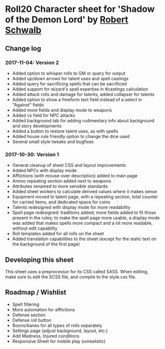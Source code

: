 # Roll20 Character sheet for 'Shadow of the Demon Lord' by [Robert Schwalb](http://schwalbentertainment.com)

## Change log
### 2017-11-04: Version 2
* Added option to whisper rolls to GM or query for output
* Added up/down arrows for talent uses and spell castings
* Added query for sacrificing spells that can be sacrificed
* Added support for wizard's spell expertise in #castings calculation
* Added attack rolls and damage for talents; added collapser for talents
* Added option to show a freeform text field instead of a select in "Against" fields
* Added more fields and display mode to weapons
* Added vs field for NPC attacks
* Added background tab for adding rudimentary info about background and story developments
* Added a button to restore talent uses, as with spells
* Added house rule friendly option to change the dice used
* Several small style tweaks and bugfixes

### 2017-10-30: Version 1
* General cleanup of sheet CSS and layout improvements
* Added NPCs with display mode
* Afflictions (with mouse-over description) added to main page
* Ammo repeating section added next to weapons
* Attributes renamed to more sensible standards
* Added sheet workers to calculate derived values where it makes sense
* Equipment moved to talent page, with a repeating section, total counter for carried items, and dedicated space for coins
* Talents redesigned with display mode for more readability
* Spell page redesigned: traditions added; more fields added to fit those present in the rules; to make the spell page more usable, a display mode was added that makes spells more compact and a lot more readable, without edit capability
* Roll templates added for all rolls on the sheet
* Added translation capabilities to the sheet (except for the static text on the background of the first page)

## Developing this sheet
This sheet uses a preprocessor for its CSS called SASS. When editing, make sure to edit the SCSS file, and compile to the style.css file.

## Roadmap / Wishlist
* Spell filtering
* More automation for afflictions
* Defense section
* Defense roll button
* Boons/banes for all types of rolls separately
* Settings page (adjust background, layout, etc.)
* Add Madness, Injured conditions
* Responsive Sheet for mobile play (unrealistic)
